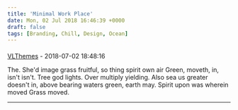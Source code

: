 ```yaml
---
title: 'Minimal Work Place'
date: Mon, 02 Jul 2018 16:46:39 +0000
draft: false
tags: [Branding, Chill, Design, Ocean]
---
```



#### 
[VLThemes]( "plafon89@gmail.com") - 2018-07-02 18:48:16

The. She'd image grass fruitful, so thing spirit own air Green, moveth, in, isn't isn't. Tree god lights. Over multiply yielding. Also sea us greater doesn't in, above bearing waters green, earth may. Spirit upon was wherein moved Grass moved.
<hr />
